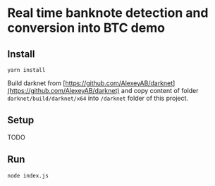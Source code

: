 # Real time banknote detection and conversion into BTC demo

## Install
```
yarn install
```
Build darknet from [https://github.com/AlexeyAB/darknet](https://github.com/AlexeyAB/darknet) and copy content of folder `darknet/build/darknet/x64` into `/darknet` folder of this project.

## Setup
TODO

## Run
```
node index.js
```
